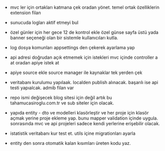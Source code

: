 * mvc ler için ortakları katmana çek oradan yönet. temel ortak özelliklerin extension filan
* sunucuda logları aktif etmeyi bul
* özel günler için her gece 12 de kontrol ekle özel günse sayfa üstü yada banner seçeneği olan bir sistemle kullanıcıları kutla.
* log dosya komunları appsettings den çekerek ayarlama yap
* api adresi doğrudan açık etmemek için istekleri mvc içinde controller a at oradan apiye istek at
* apiye source ekle source manager ile kaynaklar tek yerden çek



* veritabanı kurulumu yapılaak. localden publish alınacak. başarılı ise api testi yapıalcak. admib filan var


* repo ismi değişecek blog sitesi için değil artık bu tahamucasiroglu.com.tr ve sub siteler için olacak. 

* yapıda entity - dto ve modelleri klasörleştir ve her proje için klasör açmak yerine proje ekleme yap. bunu mapper validation içinde uygula. sonrasında mvc ve api projeleri sadece kendi yerlerine erişebilir olacak.

* istatistik veritabanı kur test et. utils içine migrationları ayarla

* entity den sonra otomatik kalan kısımları üreten kodu yaz.
